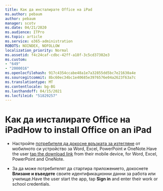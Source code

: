 ```yaml
---
title: Как да инсталирате Office на iPad
ms.author: pebaum
author: pebaum
manager: scotv
ms.date: 04/21/2020
ms.audience: ITPro
ms.topic: article
ms.service: o365-administration
ROBOTS: NOINDEX, NOFOLLOW
localization_priority: Normal
ms.assetid: f4c24caf-cdbc-42ff-a18f-3c5cd37302e3
ms.custom:
- "649"
- "2000016"
ms.openlocfilehash: 917c4354ccabe48a1e7a32855dd5bc7e21630a4e
ms.sourcegitcommit: 8bc60ec34bc1e40685e3976576e04a2623f63a7c
ms.translationtype: MT
ms.contentlocale: bg-BG
ms.lasthandoff: 04/15/2021
ms.locfileid: "51829257"
---
```

# <a name="how-to-install-office-on-an-ipad"></a><span data-ttu-id="bfef3-102">Как да инсталирате Office на iPad</span><span class="sxs-lookup"><span data-stu-id="bfef3-102">How to install Office on an iPad</span></span>

- <span data-ttu-id="bfef3-103">Настройте [потребителя да докосне връзката за изтегляне](https://support.office.com/article/9df6d10c-7281-4671-8666-6ca8e339b628?wt.mc_id=Alchemy_ClientDIA) от мобилното си устройство за Word, Excel, PowerPoint и OneNote.</span><span class="sxs-lookup"><span data-stu-id="bfef3-103">Have the user [tap the download link](https://support.office.com/article/9df6d10c-7281-4671-8666-6ca8e339b628?wt.mc_id=Alchemy_ClientDIA) from their mobile device, for Word, Excel, PowerPoint and OneNote.</span></span>

- <span data-ttu-id="bfef3-104">За да може потребителят да стартира приложението, докоснете **Влизане и въведете** своите идентификационни данни за работа или училище.</span><span class="sxs-lookup"><span data-stu-id="bfef3-104">Have the user start the app, tap **Sign in** and enter their work or school credentials.</span></span>
